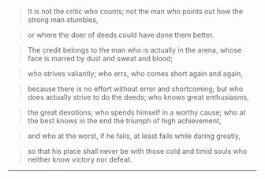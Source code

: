 
>It is not the critic who counts; not the man who points out how the strong man stumbles, 

>or where the doer of deeds could have done them better. 

>The credit belongs to the man who is actually in the arena, whose face is marred by dust and sweat and blood; 

>who strives valiantly; who errs, who comes short again and again, 

>because there is no effort without error and shortcoming; but who does actually strive to do the deeds; who knows great enthusiasms, 

>the great devotions; who spends himself in a worthy cause; who at the best knows in the end the triumph of high achievement, 

>and who at the worst, if he fails, at least fails while daring greatly, 

>so that his place shall never be with those cold and timid souls who neither know victory nor defeat.
****

